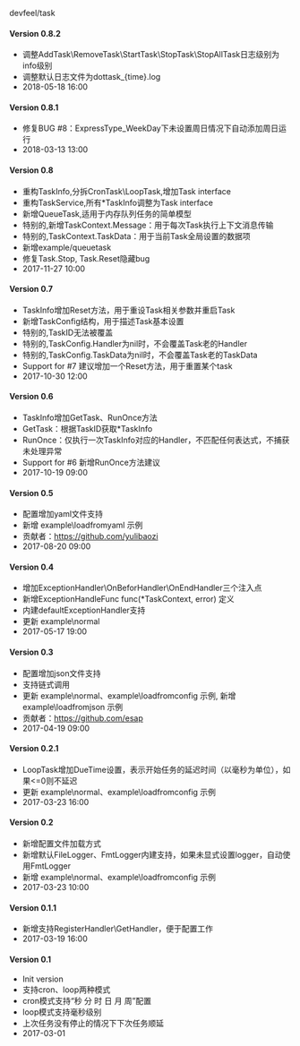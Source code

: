 devfeel/task

#### Version 0.8.2
* 调整AddTask\RemoveTask\StartTask\StopTask\StopAllTask日志级别为info级别
* 调整默认日志文件为dottask_{time}.log
* 2018-05-18 16:00

#### Version 0.8.1
* 修复BUG #8：ExpressType_WeekDay下未设置周日情况下自动添加周日运行
* 2018-03-13 13:00

#### Version 0.8
* 重构TaskInfo,分拆CronTask\LoopTask,增加Task interface
* 重构TaskService,所有*TaskInfo调整为Task interface
* 新增QueueTask,适用于内存队列任务的简单模型
* 特别的,新增TaskContext.Message：用于每次Task执行上下文消息传输
* 特别的,TaskContext.TaskData：用于当前Task全局设置的数据项
* 新增example/queuetask
* 修复Task.Stop, Task.Reset隐藏bug
* 2017-11-27 10:00

#### Version 0.7
* TaskInfo增加Reset方法，用于重设Task相关参数并重启Task
* 新增TaskConfig结构，用于描述Task基本设置
* 特别的,TaskID无法被覆盖
* 特别的,TaskConfig.Handler为nil时，不会覆盖Task老的Handler
* 特别的,TaskConfig.TaskData为nil时，不会覆盖Task老的TaskData
* Support for #7 建议增加一个Reset方法，用于重置某个task
* 2017-10-30 12:00

#### Version 0.6
* TaskInfo增加GetTask、RunOnce方法
* GetTask：根据TaskID获取*TaskInfo
* RunOnce：仅执行一次TaskInfo对应的Handler，不匹配任何表达式，不捕获未处理异常
* Support for #6 新增RunOnce方法建议
* 2017-10-19 09:00

#### Version 0.5
* 配置增加yaml文件支持
* 新增 example\loadfromyaml 示例
* 贡献者：https://github.com/yulibaozi
* 2017-08-20 09:00

#### Version 0.4
* 增加ExceptionHandler\OnBeforHandler\OnEndHandler三个注入点
* 新增ExceptionHandleFunc func(*TaskContext, error) 定义
* 内建defaultExceptionHandler支持
* 更新 example\normal
* 2017-05-17 19:00

#### Version 0.3
* 配置增加json文件支持
* 支持链式调用
* 更新 example\normal、example\loadfromconfig 示例, 新增 example\loadfromjson 示例
* 贡献者：https://github.com/esap
* 2017-04-19 09:00

#### Version 0.2.1
* LoopTask增加DueTime设置，表示开始任务的延迟时间（以毫秒为单位），如果<=0则不延迟
* 更新 example\normal、example\loadfromconfig 示例
* 2017-03-23 16:00

#### Version 0.2
* 新增配置文件加载方式
* 新增默认FileLogger、FmtLogger内建支持，如果未显式设置logger，自动使用FmtLogger
* 新增 example\normal、example\loadfromconfig 示例
* 2017-03-23 10:00


#### Version 0.1.1
* 新增支持RegisterHandler\GetHandler，便于配置工作
* 2017-03-19 16:00

#### Version 0.1
* Init version
* 支持cron、loop两种模式
* cron模式支持“秒 分 时 日 月 周”配置
* loop模式支持毫秒级别
* 上次任务没有停止的情况下下次任务顺延
* 2017-03-01